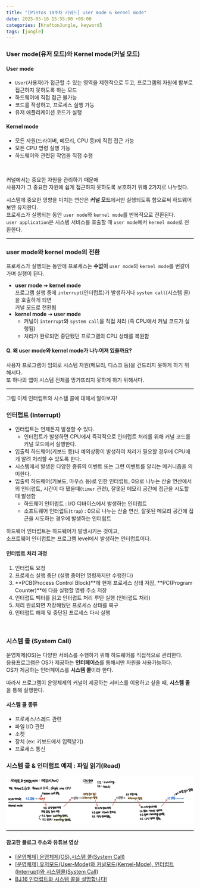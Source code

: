 ```yaml
---
title: "[Pintos 10주차 키워드] user mode & kernel mode"
date: 2025-05-16 15:55:00 +09:00
categories: [KraftonJungle, keyword]
tags: [jungle]
---
```


### User mode(유저 모드)와 Kernel mode(커널 모드)

#### User mode

- `User`(사용자)가 접근할 수 있는 영역을 제한적으로 두고, 프로그램의 자원에 함부로 접근하지 못하도록 하는 모드
- 하드웨어에 직접 접근 불가능
- 코드를 작성하고, 프로세스 실행 가능
- 유저 애플리케이션 코드가 실행

#### Kernel mode

- 모든 자원(드라이버, 메모리, CPU 등)에 직접 접근 가능
- 모든 CPU 명령 실행 가능
- 하드웨어와 관련된 작업을 직접 수행

<br>

커널에서는 중요한 자원을 관리하기 때문에  
사용자가 그 중요한 자원에 쉽게 접근하지 못하도록 보호하기 위해 2가지로 나누었다.

시스템에 중요한 영향을 미치는 연산은 **커널 모드**에서만 실행되도록 함으로써 하드웨어 보안 유지한다.  
프로세스가 실행되는 동안 `user mode`와 `kernel mode`를 반복적으로 전환된다.  
`user application`은 시스템 서비스를 호출할 때 `user mode`에서 `kernel mode`로 전환한다.

---

### user mode와 kernel mode의 전환

프로세스가 실행되는 동안에 프로세스는 **수없이** `user mode`와 `kernel mode`를 번갈아가며 실행이 된다.

- **user mode** ➔ **kernel mode**  
  프로그램 실행 중에 `interrupt`(인터럽트)가 발생하거나 `system call`(시스템 콜)을 호출하게 되면  
  커널 모드로 전환됨
- **kernel mode** ➔ **user mode**
  - 커널이 `interrupt`와 `system call`을 직접 처리 (즉 CPU에서 커널 코드가 실행됨)
  - 처리가 완료되면 중단됐던 프로그램의 CPU 상태를 복원함

#### Q. 왜 user mode와 kernel mode가 나누어져 있을까요?

사용자 프로그램이 임의로 시스템 자원(메모리, 디스크 등)을 건드리지 못하게 하기 위해서다.  
또 하나의 앱이 시스템 전체를 망가뜨리지 못하게 하기 위해서다.

---

그럼 이제 인터럽트와 시스템 콜에 대해서 알아보자!

### 인터럽트 (Interrupt)

- 인터럽트는 언제든지 발생할 수 있다.
  - 인터럽트가 발생하면 CPU에서 즉각적으로 인터럽트 처리를 위해 커널 코드를 커널 모드에서 실행한다.
- 입출력 하드웨어(키보드 등)나 예외상황이 발생하여 처리가 필요할 경우에 CPU에게 알려 처리할 수 있도록 한다.
- 시스템에서 발생한 다양한 종류의 이벤트 또는 그런 이벤트를 알리는 메커니즘을 의미한다.
- 입출력 하드웨어(키보드, 마우스 등)로 인한 인터럽트, 0으로 나누는 산술 연산에서의 인터럽트, 시간이 다 됐을때(`timer` 관련), 잘못된 메모리 공간에 접근을 시도할 때 발생함
  - 하드웨어 인터럽트 : I/O 디바이스에서 발생하는 인터럽트
  - 소프트웨어 인터럽트(`trap`) : 0으로 나누는 산술 연산, 잘못된 메모리 공간에 접근을 시도하는 경우에 발생하는 인터럽트

하드웨어 인터럽트는 하드웨어가 발생시키는 것이고,  
소프트웨어 인터럽트는 프로그램 level에서 발생하는 인터럽트이다.

#### 인터럽트 처리 과정

1. 인터럽트 요청
2. 프로세스 실행 중단 (실행 중이던 명령까지만 수행한다)
3. **PCB(Process Control Block)**에 현재 프로세스 상태 저장, **PC(Program Counter)**에 다음 실행할 명령 주소 저장
4. 인터럽트 벡터를 읽고 인터럽트 처리 루틴 실행 (인터럽트 처리)
5. 처리 완료되면 저장해뒀던 프로세스 상태를 복구
6. 인터럽트 해제 및 중단된 프로세스 다시 실행

<br>

### 시스템 콜 (System Call)

운영체제(OS)는 다양한 서비스를 수행하기 위해 하드웨어를 직접적으로 관리한다.  
응용프로그램은 OS가 제공하는 **인터페이스**를 통해서만 자원을 사용가능하다.  
OS가 제공하는 인터페이스를 **시스템 콜**이라 한다.

따라서 프로그램이 운영체제의 커널이 제공하는 서비스를 이용하고 싶을 때, **시스템 콜**을 통해 실행한다.

#### 시스템 콜 종류

- 프로세스/스레드 관련
- 파일 I/O 관련
- 소켓
- 장치 (ex: 키보드에서 입력받기)
- 프로세스 통신

### 시스템 콜 & 인터럽트 예제 : 파일 읽기(Read)

![인터럽트와 시스템 콜 예제](/assets/img/interrupt_systemcall.jpg)

---

#### 참고한 블로그 주소와 유튜브 영상

- [[운영체제] 운영체제(OS),시스템 콜(System Call)](https://brightstarit.tistory.com/13)
- [[운영체제] 유저모드(User-Mode)와 커널모드(Kernel-Mode), 인터럽트(Interrupt)와 시스템콜(System Call)](https://zu-techlog.tistory.com/122)
- [BJ.16 인터럽트와 시스템 콜을 설명합니다!](https://youtu.be/v30ilCpITnY?si=ejhr0YgChCdzAr7b)
